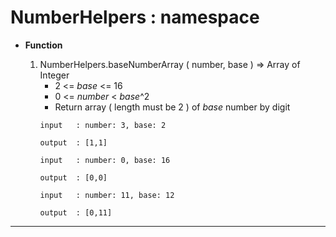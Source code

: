 # NumberHelpers : namespace
- **Function**

    1. NumberHelpers.baseNumberArray ( number, base ) => Array of Integer
        * 2 <= *base* <= 16
        * 0 <= *number* < *base*^2
        * Return array ( length must be 2 ) of *base* number by digit
        ~~~~
        input   : number: 3, base: 2

        output  : [1,1]
        ~~~~
        ~~~~
        input   : number: 0, base: 16

        output  : [0,0]
        ~~~~
        ~~~~
        input   : number: 11, base: 12

        output  : [0,11]
        ~~~~
---